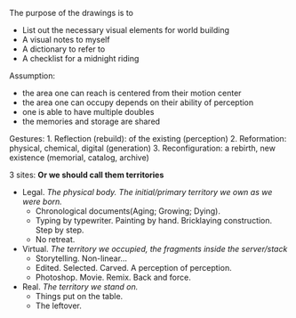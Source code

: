 The purpose of the drawings is to 
- List out the necessary visual elements for world building
- A visual notes to myself
- A dictionary to refer to
- A checklist for a midnight riding

Assumption:
- the area one can reach is centered from their motion center
- the area one can occupy depends on their ability of perception
- one is able to have multiple doubles
- the memories and storage are shared

Gestures:
	1. Reflection (rebuild): of the existing (perception)
	2. Reformation: physical, chemical, digital (generation)
	3. Reconfiguration: a rebirth, new existence (memorial, catalog, archive)

3 sites:
**Or we should call them territories**

- Legal. *The physical body. The initial/primary territory we own as we were born.*
	- Chronological documents(Aging; Growing; Dying).
	- Typing by typewriter. Painting by hand. Bricklaying construction. Step by step.
	- No retreat.
- Virtual. *The territory we occupied, the fragments inside the server/stack* 
	- Storytelling. Non-linear…
	- Edited. Selected. Carved. A perception of perception.
	- Photoshop. Movie. Remix. Back and force.
- Real.  *The territory we stand on.*
	- Things put on the table.
	- The leftover.